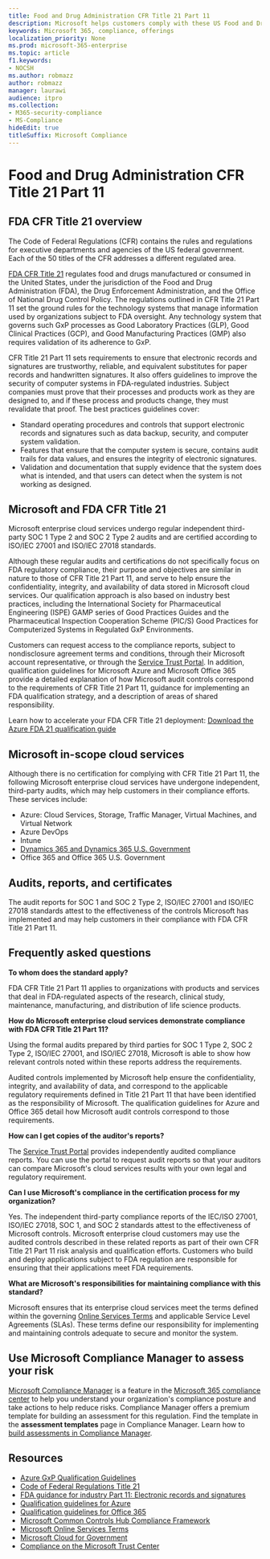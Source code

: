 ```yaml
---
title: Food and Drug Administration CFR Title 21 Part 11
description: Microsoft helps customers comply with these US Food and Drug Administration regulations.
keywords: Microsoft 365, compliance, offerings
localization_priority: None
ms.prod: microsoft-365-enterprise
ms.topic: article
f1.keywords:
- NOCSH
ms.author: robmazz
author: robmazz
manager: laurawi
audience: itpro
ms.collection:
- M365-security-compliance
- MS-Compliance
hideEdit: true
titleSuffix: Microsoft Compliance
---
```


# Food and Drug Administration CFR Title 21 Part 11

## FDA CFR Title 21 overview

The Code of Federal Regulations (CFR) contains the rules and regulations for executive departments and agencies of the US federal government. Each of the 50 titles of the CFR addresses a different regulated area.

[FDA CFR Title 21](https://aka.ms/FDA-CFR) regulates food and drugs manufactured or consumed in the United States, under the jurisdiction of the Food and Drug Administration (FDA), the Drug Enforcement Administration, and the Office of National Drug Control Policy. The regulations outlined in CFR Title 21 Part 11 set the ground rules for the technology systems that manage information used by organizations subject to FDA oversight. Any technology system that governs such GxP processes as Good Laboratory Practices (GLP), Good Clinical Practices (GCP), and Good Manufacturing Practices (GMP) also requires validation of its adherence to GxP.

CFR Title 21 Part 11 sets requirements to ensure that electronic records and signatures are trustworthy, reliable, and equivalent substitutes for paper records and handwritten signatures. It also offers guidelines to improve the security of computer systems in FDA-regulated industries. Subject companies must prove that their processes and products work as they are designed to, and if these process and products change, they must revalidate that proof. The best practices guidelines cover:

- Standard operating procedures and controls that support electronic records and signatures such as data backup, security, and computer system validation.
- Features that ensure that the computer system is secure, contains audit trails for data values, and ensures the integrity of electronic signatures.
- Validation and documentation that supply evidence that the system does what is intended, and that users can detect when the system is not working as designed.

## Microsoft and FDA CFR Title 21

Microsoft enterprise cloud services undergo regular independent third-party SOC 1 Type 2 and SOC 2 Type 2 audits and are certified according to ISO/IEC 27001 and ISO/IEC 27018 standards.

Although these regular audits and certifications do not specifically focus on FDA regulatory compliance, their purpose and objectives are similar in nature to those of CFR Title 21 Part 11, and serve to help ensure the confidentiality, integrity, and availability of data stored in Microsoft cloud services. Our qualification approach is also based on industry best practices, including the International Society for Pharmaceutical Engineering (ISPE) GAMP series of Good Practices Guides and the Pharmaceutical Inspection Cooperation Scheme (PIC/S) Good Practices for Computerized Systems in Regulated GxP Environments.

Customers can request access to the compliance reports, subject to nondisclosure agreement terms and conditions, through their Microsoft account representative, or through the [Service Trust Portal](https://aka.ms/stphelp). In addition, qualification guidelines for Microsoft Azure and Microsoft Office 365 provide a detailed explanation of how Microsoft audit controls correspond to the requirements of CFR Title 21 Part 11, guidance for implementing an FDA qualification strategy, and a description of areas of shared responsibility.

Learn how to accelerate your FDA CFR Title 21 deployment: [Download the Azure FDA 21 qualification guide](https://go.microsoft.com/fwlink/p/?linkid=2086604)

## Microsoft in-scope cloud services

Although there is no certification for complying with CFR Title 21 Part 11, the following Microsoft enterprise cloud services have undergone independent, third-party audits, which may help customers in their compliance efforts. These services include:

- Azure: Cloud Services, Storage, Traffic Manager, Virtual Machines, and Virtual Network
- Azure DevOps
- Intune
- [Dynamics 365 and Dynamics 365 U.S. Government](https://aka.ms/d365-compliance-list)
- Office 365 and Office 365 U.S. Government

## Audits, reports, and certificates

The audit reports for SOC 1 and SOC 2 Type 2, ISO/IEC 27001 and ISO/IEC 27018 standards attest to the effectiveness of the controls Microsoft has implemented and may help customers in their compliance with FDA CFR Title 21 Part 11.

## Frequently asked questions

**To whom does the standard apply?**

FDA CFR Title 21 Part 11 applies to organizations with products and services that deal in FDA-regulated aspects of the research, clinical study, maintenance, manufacturing, and distribution of life science products.

**How do Microsoft enterprise cloud services demonstrate compliance with FDA CFR Title 21 Part 11?**

Using the formal audits prepared by third parties for SOC 1 Type 2, SOC 2 Type 2, ISO/IEC 27001, and ISO/IEC 27018, Microsoft is able to show how relevant controls noted within these reports address the requirements.

Audited controls implemented by Microsoft help ensure the confidentiality, integrity, and availability of data, and correspond to the applicable regulatory requirements defined in Title 21 Part 11 that have been identified as the responsibility of Microsoft. The qualification guidelines for Azure and Office 365 detail how Microsoft audit controls correspond to those requirements.

**How can I get copies of the auditor's reports?**

The [Service Trust Portal](https://aka.ms/stphelp) provides independently audited compliance reports. You can use the portal to request audit reports so that your auditors can compare Microsoft's cloud services results with your own legal and regulatory requirement.

**Can I use Microsoft's compliance in the certification process for my organization?**

Yes. The independent third-party compliance reports of the IEC/ISO 27001, ISO/IEC 27018, SOC 1, and SOC 2 standards attest to the effectiveness of Microsoft controls. Microsoft enterprise cloud customers may use the audited controls described in these related reports as part of their own CFR Title 21 Part 11 risk analysis and qualification efforts. Customers who build and deploy applications subject to FDA regulation are responsible for ensuring that their applications meet FDA requirements.

**What are Microsoft's responsibilities for maintaining compliance with this standard?**

Microsoft ensures that its enterprise cloud services meet the terms defined within the governing [Online Services Terms](https://www.microsoftvolumelicensing.com/DocumentSearch.aspx?Mode=3&DocumentTypeId=31) and applicable Service Level Agreements (SLAs). These terms define our responsibility for implementing and maintaining controls adequate to secure and monitor the system.

## Use Microsoft Compliance Manager to assess your risk

[Microsoft Compliance Manager](https://docs.microsoft.com/microsoft-365/compliance/compliance-manager) is a feature in the [Microsoft 365 compliance center](https://docs.microsoft.com/microsoft-365/compliance/microsoft-365-compliance-center) to help you understand your organization's compliance posture and take actions to help reduce risks. Compliance Manager offers a premium template for building an assessment for this regulation. Find the template in the **assessment templates** page in Compliance Manager. Learn how to [build assessments in Compliance Manager](https://docs.microsoft.com/microsoft-365/compliance/compliance-manager-assessments).

## Resources

- [Azure GxP Qualification Guidelines](https://aka.ms/gxpcompliance)
- [Code of Federal Regulations Title 21](https://aka.ms/FDA-CFR)
- [FDA guidance for industry Part 11: Electronic records and signatures](https://www.fda.gov/RegulatoryInformation/Guidances/ucm125067.htm)
- [Qualification guidelines for Azure](https://aka.ms/azurefda21cfrpart11qualguide)
- [Qualification guidelines for Office 365](https://aka.ms/o365-qualification-guideline)
- [Microsoft Common Controls Hub Compliance Framework](https://www.microsoft.com/trust-center/compliance/compliance-overview)
- [Microsoft Online Services Terms](https://aka.ms/Online-Services-Terms)
- [Microsoft Cloud for Government](https://aka.ms/govt-cloud)
- [Compliance on the Microsoft Trust Center](https://www.microsoft.com/trust-center/compliance/compliance-overview)
